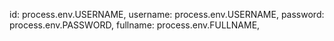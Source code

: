 id: process.env.USERNAME,
username: process.env.USERNAME,
password: process.env.PASSWORD,
fullname: process.env.FULLNAME,
